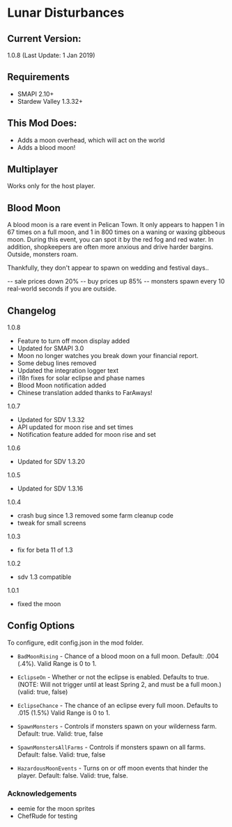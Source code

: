 ﻿# Lunar Disturbances

## Current Version: 
1.0.8 (Last Update: 1 Jan 2019)

## Requirements
- SMAPI 2.10+
- Stardew Valley 1.3.32+

## This Mod Does:
- Adds a moon overhead, which will act on the world
- Adds a blood moon!

## Multiplayer
Works only for the host player.

## Blood Moon

A blood moon is a rare event in Pelican Town. It only appears to happen 1 in 67 times on a full moon, and 1 in 800 times on a waning or waxing gibbeous moon. During this event, you can spot it by the red fog and red water. In addition, shopkeepers are often more anxious and drive harder bargins. Outside, monsters roam.

Thankfully, they don't appear to spawn on wedding and festival days..

-- sale prices down 20%
-- buy prices up 85%
-- monsters spawn every 10 real-world seconds if you are outside.

## Changelog
1.0.8
- Feature to turn off moon display added
- Updated for SMAPI 3.0
- Moon no longer watches you break down your financial report.
- Some debug lines removed
- Updated the integration logger text
- i18n fixes for solar eclipse and phase names
- Blood Moon notification added
- Chinese translation added thanks to FarAways!

1.0.7
- Updated for SDV 1.3.32
- API updated for moon rise and set times
- Notification feature added for moon rise and set

1.0.6
 - Updated for SDV 1.3.20

1.0.5
 - Updated for SDV 1.3.16

1.0.4
- crash bug since 1.3 removed some farm cleanup code
- tweak for small screens

1.0.3
- fix for beta 11 of 1.3

1.0.2
- sdv 1.3 compatible

1.0.1
- fixed the moon

## Config Options
To configure, edit config.json in the mod folder.

 - `BadMoonRising` - Chance of a blood moon on a full moon. Default: .004 (.4%). Valid Range is 0 to 1.

 - `EclipseOn` - Whether or not the eclipse is enabled. Defaults to true. (NOTE: Will not trigger until at least Spring 2, and must be a full moon.) (valid: true, false)

 - `EclipseChance` - The chance of an eclipse every full moon. Defaults to .015 (1.5%) Valid Range is 0 to 1.

 - `SpawnMonsters` - Controls if monsters spawn on your wilderness farm. Default: true. Valid: true, false

 - `SpawnMonstersAllFarms` - Controls if monsters spawn on all farms. Default: false. Valid: true, false

  - `HazardousMoonEvents` - Turns on or off moon events that hinder the player. Default: false. Valid: true, false.

### Acknowledgements
- eemie for the moon sprites
- ChefRude for testing